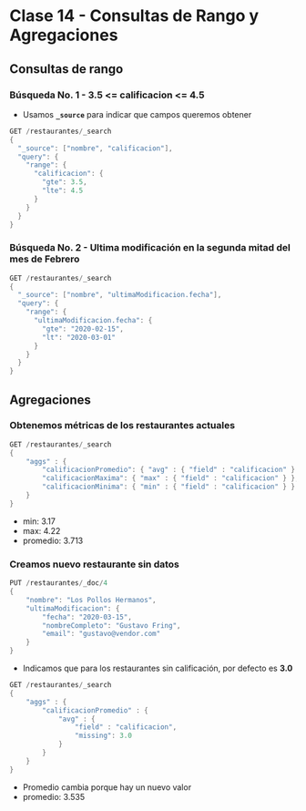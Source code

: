 # Clase 14 - Consultas de Rango y Agregaciones

## Consultas de rango

### Búsqueda No. 1 - 3.5 <= calificacion <= 4.5
- Usamos **`_source`** para indicar que campos queremos obtener

```java
GET /restaurantes/_search
{
  "_source": ["nombre", "calificacion"],
  "query": {
    "range": {
      "calificacion": {
        "gte": 3.5,
        "lte": 4.5
      }
    }
  }
}
```

### Búsqueda No. 2 - Ultima modificación en la **segunda mitad del mes de Febrero**

```java
GET /restaurantes/_search
{
  "_source": ["nombre", "ultimaModificacion.fecha"],
  "query": {
    "range": {
      "ultimaModificacion.fecha": {
        "gte": "2020-02-15",
        "lt": "2020-03-01"
      }
    }
  }
}
```

## Agregaciones

### Obtenemos métricas de los restaurantes actuales

```java
GET /restaurantes/_search
{
    "aggs" : {
        "calificacionPromedio": { "avg" : { "field" : "calificacion" } },
        "calificacionMaxima": { "max" : { "field" : "calificacion" } },
        "calificacionMinima": { "min" : { "field" : "calificacion" } }
    }
}
```

- min: 3.17
- max: 4.22
- promedio: 3.713

### Creamos nuevo restaurante sin datos

```java
PUT /restaurantes/_doc/4
{
    "nombre": "Los Pollos Hermanos",
    "ultimaModificacion": {
        "fecha": "2020-03-15",
        "nombreCompleto": "Gustavo Fring",
        "email": "gustavo@vendor.com"
    }
}
```

- Indicamos que para los restaurantes sin calificación, por defecto es **3.0**

```java
GET /restaurantes/_search
{
    "aggs" : {
        "calificacionPromedio" : {
            "avg" : {
                "field" : "calificacion",
                "missing": 3.0
            } 
        }
    }
}
```

- Promedio cambia porque hay un nuevo valor
- promedio: 3.535

